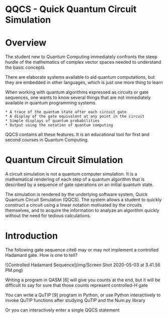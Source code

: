 # QQCS - Quick Quantum Circuit Simulation

Overview
===

The student new to Quantum Computing immediately confronts the steep hurdle of the mathematics of complex vector spaces needed to understand the basic concepts

There are elaborate systems available to aid quantum computations, but they are embedded in other languages, which is just one more thing to learn

When working with quantum algorithms expressed as circuits or gate sequences, one wants to know several things that are not immediately available in quantum programming systems.

    * A trace of the quantum state after each circuit gate
    * A display of the gate equivalent at any point in the circuit
    * Simple displays of quantum probabilities
    * Output using the notation of quantum computing

QQCS contains all these features.  It is an educational tool for first and second courses in Quantum Computing.

Quantum Circuit Simulation
===

A circuit simulation is not a quantum computer simulation.  It is a mathematical rendering of each step of a quantum algorithm that is described by a sequence of gate operations on an initial quantum state.

The simulation is rendered by the underlying software system, Quick Quantum Circuit Simulation (QQCS).
The system allows a student to quickly construct a circuit using a linear notation motivated by the circuits themselves, and to acquire the information to analyze an algorithm quickly without the need for tedious calculations.

Introduction
===
The following gate sequence cite6 may or may not implement a controlled Hadamard gate.  How is one to tell?

![Controlled Hadamard Sequence](img/Screen Shot 2020-05-03 at 3.41.56 PM.png)

Writing a program in QASM [6] will give you counts at the end, but it will be difficult to say for sure that those counts represent controlled-H gate

You can write a QuTIP [9] program in Python, or use Python interactively to invoke QuTIP functions after studying QuTIP and the Num.py library

Or you can interactively enter a single QQCS statement
